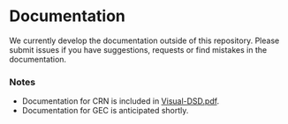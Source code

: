 # Documentation

We currently develop the documentation outside of this repository. Please submit issues if you have suggestions, requests or find mistakes in the documentation.

### Notes
* Documentation for CRN is included in [Visual-DSD.pdf](https://github.com/microsoft/crn-engine/blob/main/Docs/Visual-DSD.pdf).
* Documentation for GEC is anticipated shortly.
